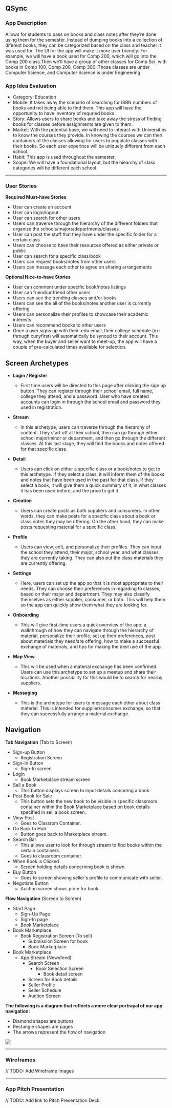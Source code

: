 ## QSync

### App Description
Allows for students to pass on books and class notes after they’re done using them for the semester. Instead of dumping books into a collection of diferent books, they can be categorized based on the class and teacher it was used for. The UI for the app will make it more user friendly. For example, we will have a book used for Comp 200, which will go into the Comp 200 class.Then we’ll have a group of other classes for Comp Sci. with books in Comp 100, Comp 200, Comp 300. Those classes are under Computer Science, and Computer Science is under Engineering

### App Idea Evaluation

- Category: Education
- Mobile: It takes away the scenario of searching for ISBN numbers of books and not being able to find them. This app will have the opportunity to have inventory of requried books .
- Story: Allows users to share books and take away the stress of finding books for classes before assignments are given to them.
- Market: With the potential base, we will need to interact with Universities to know the courses they provide. In knowing the courses we can then containers of the classes allowing for users to populate classes with their books. So each user experince will be uniquely different from each school.
- Habit: This app is used throughout the semester.
- Scope: We will have a foundational layout, but the hiearchy of class categories will be different each school.

---


### User Stories

**Required Must-have Stories**

 * User can create an account
 * User can login/logout
 * User can search for other users
 * Users can traverse through the hierarchy of the different folders that organize the schools/majors/departments/classes
 * User can post the stuff that they have under the specific folder for a certain class
 * Users can choose to have their resources offered as either private or public
 * User can search for a specific class/book
 * Users can request books/notes from other users
 * Users can message each other to agree on sharing arrangements

**Optional Nice-to-have Stories**

 * User can comment under specific book/notes listings
 * User can friend/unfriend other users
 * Users can see the trending classes and/or books
 * Users can see the all of the books/notes another user is currently offering
 * Users can personalize their profiles to showcase their academic interests
 * Users can recommend books to other users
 * Once a user signs up with their .edu email, their college schedule (ex: through cunyfirst) will automatically be synced to their account. This way, when the buyer and seller want to meet-up, the app will have a couple of pre-calculated times available for selection. 


## Screen Archetypes

* **Login / Register**
    * First time users will be directed to this page after clicking the sign up button. They can register through their school email, full name, college they attend, and a password. User who have created accounts can login in through the school email and password they used in registration.

* **Stream**
    * In this archetype, users can traverse through the hierarchy of content. They start off at their school, then can go through either school major/minor or department, and then go through the different classes. At this last stage, they will find the books and notes offered for that specific class.

* **Detail**
    * Users can click on either a specific class or a book/notes to get to this archetype. If they select a class, it will inform them of the books and notes that have been used in the past for that class. If they select a book, it will give them a quick summary of it, in what classes it has been used before, and the price to get it.

* **Creation**
    * Users can create posts as both suppliers and consumers. In other words, they can make posts for a specific class about a book or class notes they may be offering. On the other hand, they can make posts requesting material for a specific class.

* **Profile**
    * Users can view, edit, and personalize their profiles. They can input the school they attend, their major, school year, and what classes they are currently taking. They can also put the class materials they are currently offering.

* **Settings**
    * Here, users can set up the app so that it is most appropriate to their needs. They can choose their preferences in regarding to classes, based on their major and department. They may also classify themselves as either supplier, consumer, or both. This will help them so the app can quickly show them what they are looking for.

* **Onboarding**
    * This will give first-time users a quick overview of the app: a walkthrough of how they can navigate through the hierarchy of material, personalize their profile, set up their preferences, post about materials they need/are offering, how to make a successful exchange of materials, and tips for making the best use of the app.

* **Map View**
    * This will be used when a material exchange has been confirmed. Users can use this archetype to set up a meetup and share their locations. Another possibility for this would be to search for nearby suppliers.

* **Messaging**
    * This is the archetype for users to message each other about class material. This is intended for supplier/consumer exchange, so that they can successfully arrange a material exchange. 

## Navigation

**Tab Navigation** (Tab to Screen)

 * Sign-up Button
     * Registration Screen
 * Sign-In Button
     * Sign-In screen
 * Login
     * Book Marketplace stream screen
 * Sell a Book
     * This button displays screen to input details concering a book. 
 * Post Book for Sale 
     * This button sets the new book to be visible in specific classroom container within the Book Marketplace based on book details specified in sell a book screen.
 * View Post
     * Goes to Classrom Container.
 * Go Back to Hub
     * Button goes back to Marketplace stream. 
 * Search Bar
     * This allows user to look for through stream to find books within the certain containers.
     * Goes to classroom container.
* When Book is Clicked
    *  Screen holding details concerning book is shown.
* Buy Button
    * Goes to screen showing seller's profile to communicate with seller.
* Negotiate Button
    * Auction screen shows price for book.   

**Flow Navigation** (Screen to Screen)

 * Start Page
   * Sign-Up Page
   * Sign-In page
   * Book Marketplace
 * Book Marketplace
   * Book Registration Screen (To sell)
       * Submission Screen for book
       * Book Marketplace
 * Book Marketplace
   * App Stream (Newsfeed)
       * Search Screen
           * Book Selection Screen
               * Book detail screen
       * Screen for Book details
       * Seller Profile
       * Seller Schedule
       * Auction Screen

**The following is a diagram that reflects a more clear portrayal of our app navigation:**

 * Diamond shapes are buttons
 * Rectangle shapes are pages
 * The arrows represent the flow of navigation

![](https://i.imgur.com/0jmvtJQ.png)


---

### Wireframes
// TODO: Add Wireframe Images

---

### App Pitch Presentation
// TODO: Add link to Pitch Presentation Deck
